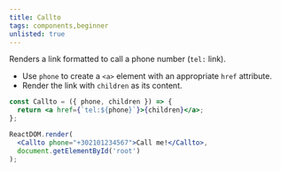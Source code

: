 ```yaml
---
title: Callto
tags: components,beginner
unlisted: true
---
```


Renders a link formatted to call a phone number (`tel:` link).

- Use `phone` to create a `<a>` element with an appropriate `href` attribute.
- Render the link with `children` as its content.

```jsx
const Callto = ({ phone, children }) => {
  return <a href={`tel:${phone}`}>{children}</a>;
};
```

```jsx
ReactDOM.render(
  <Callto phone="+302101234567">Call me!</Callto>,
  document.getElementById('root')
);
```

